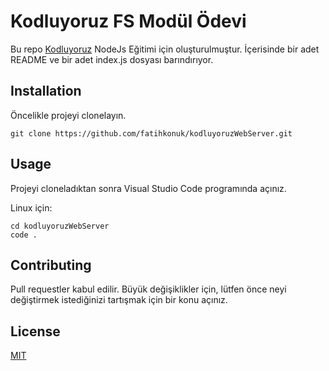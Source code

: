 # Kodluyoruz FS Modül Ödevi
Bu repo [Kodluyoruz](http://www.kodluyoruz.org/) NodeJs Eğitimi için oluşturulmuştur. İçerisinde bir adet README ve bir adet index.js dosyası barındırıyor.

## Installation
Öncelikle projeyi clonelayın.
```
git clone https://github.com/fatihkonuk/kodluyoruzWebServer.git
```

## Usage
Projeyi cloneladıktan sonra Visual Studio Code programında açınız.

Linux için:
```
cd kodluyoruzWebServer
code .
```

## Contributing
Pull requestler kabul edilir. Büyük değişiklikler için, lütfen önce neyi değiştirmek istediğinizi tartışmak için bir konu açınız.

## License
[MIT](https://choosealicense.com/licenses/mit/)